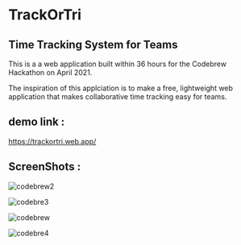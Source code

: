 # TrackOrTri
## Time Tracking System for Teams 

This is a a web application built within 36 hours for the Codebrew Hackathon on April 2021. 

The inspiration of this applciation is to make a free, lightweight web application that makes collaborative time tracking easy for teams. 



## demo link : 
https://trackortri.web.app/

## ScreenShots : 
![codebrew2](https://user-images.githubusercontent.com/55317028/115135663-71685e00-a05d-11eb-841b-cc501e8f9763.jpg)

![codebre3](https://user-images.githubusercontent.com/55317028/115135656-5dbcf780-a05d-11eb-9cfe-e45c2b9c30e1.jpg)


![codebrew](https://user-images.githubusercontent.com/55317028/115135681-87761e80-a05d-11eb-9bc6-e05e1bc2c6e2.jpg)

![codebre4](https://user-images.githubusercontent.com/55317028/115135693-a70d4700-a05d-11eb-9f92-7ebff370b233.jpg)

